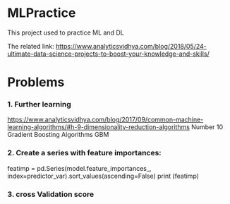 # MLPractice
This project used to practice ML and DL 

The related link: https://www.analyticsvidhya.com/blog/2018/05/24-ultimate-data-science-projects-to-boost-your-knowledge-and-skills/


# Problems
### 1.  Further learning
https://www.analyticsvidhya.com/blog/2017/09/common-machine-learning-algorithms/#h-9-dimensionality-reduction-algorithms
Number 10 Gradient Boosting Algorithms
GBM

### 2. Create a series with feature importances:
featimp = pd.Series(model.feature_importances_, index=predictor_var).sort_values(ascending=False)
print (featimp)

### 3. cross Validation score

